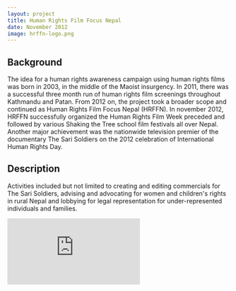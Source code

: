 ```yaml
---
layout: project
title: Human Rights Film Focus Nepal
date: November 2012
image: hrffn-logo.png
---
```


## Background
The idea for a human rights awareness campaign using human rights films was born in 2003, in the middle of the Maoist insurgency. In 2011, there was a successful three month run of human rights film screenings throughout Kathmandu and Patan. From 2012 on, the project took a broader scope and continued as Human Rights Film Focus Nepal (HRFFN). In november 2012, HRFFN successfully organized the Human Rights Film Week preceded and followed by various Shaking the Tree school film festivals all over Nepal. Another major achievement was the nationwide television premier of the documentary The Sari Soldiers on the 2012 celebration of International Human Rights Day.

## Description
Activities included but not limited to creating and editing commercials for The Sari Soldiers, advising and advocating for women and children's rights in rural Nepal and lobbying for legal representation for under-represented individuals and families.

<div class="container">
<iframe src="https://www.youtube.com/embed/5L-h2q4lgBw"
frameborder="0" allowfullscreen class="video"></iframe>
</div>
